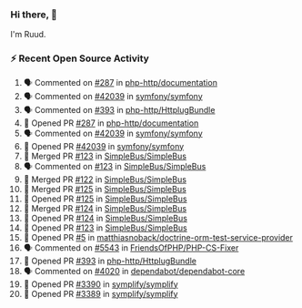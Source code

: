 ### Hi there, 👋

I'm Ruud.
 
### :zap: Recent Open Source Activity

<!--START_SECTION:activity-->
1. 🗣 Commented on [#287](https://github.com/php-http/documentation/issues/287) in [php-http/documentation](https://github.com/php-http/documentation)
2. 🗣 Commented on [#42039](https://github.com/symfony/symfony/issues/42039) in [symfony/symfony](https://github.com/symfony/symfony)
3. 🗣 Commented on [#393](https://github.com/php-http/HttplugBundle/issues/393) in [php-http/HttplugBundle](https://github.com/php-http/HttplugBundle)
4. 💪 Opened PR [#287](https://github.com/php-http/documentation/pull/287) in [php-http/documentation](https://github.com/php-http/documentation)
5. 🗣 Commented on [#42039](https://github.com/symfony/symfony/issues/42039) in [symfony/symfony](https://github.com/symfony/symfony)
6. 💪 Opened PR [#42039](https://github.com/symfony/symfony/pull/42039) in [symfony/symfony](https://github.com/symfony/symfony)
7. 🎉 Merged PR [#123](https://github.com/SimpleBus/SimpleBus/pull/123) in [SimpleBus/SimpleBus](https://github.com/SimpleBus/SimpleBus)
8. 🗣 Commented on [#123](https://github.com/SimpleBus/SimpleBus/issues/123) in [SimpleBus/SimpleBus](https://github.com/SimpleBus/SimpleBus)
9. 🎉 Merged PR [#122](https://github.com/SimpleBus/SimpleBus/pull/122) in [SimpleBus/SimpleBus](https://github.com/SimpleBus/SimpleBus)
10. 🎉 Merged PR [#125](https://github.com/SimpleBus/SimpleBus/pull/125) in [SimpleBus/SimpleBus](https://github.com/SimpleBus/SimpleBus)
11. 💪 Opened PR [#125](https://github.com/SimpleBus/SimpleBus/pull/125) in [SimpleBus/SimpleBus](https://github.com/SimpleBus/SimpleBus)
12. 🎉 Merged PR [#124](https://github.com/SimpleBus/SimpleBus/pull/124) in [SimpleBus/SimpleBus](https://github.com/SimpleBus/SimpleBus)
13. 💪 Opened PR [#124](https://github.com/SimpleBus/SimpleBus/pull/124) in [SimpleBus/SimpleBus](https://github.com/SimpleBus/SimpleBus)
14. 💪 Opened PR [#123](https://github.com/SimpleBus/SimpleBus/pull/123) in [SimpleBus/SimpleBus](https://github.com/SimpleBus/SimpleBus)
15. 💪 Opened PR [#5](https://github.com/matthiasnoback/doctrine-orm-test-service-provider/pull/5) in [matthiasnoback/doctrine-orm-test-service-provider](https://github.com/matthiasnoback/doctrine-orm-test-service-provider)
16. 🗣 Commented on [#5543](https://github.com/FriendsOfPHP/PHP-CS-Fixer/issues/5543) in [FriendsOfPHP/PHP-CS-Fixer](https://github.com/FriendsOfPHP/PHP-CS-Fixer)
17. 💪 Opened PR [#393](https://github.com/php-http/HttplugBundle/pull/393) in [php-http/HttplugBundle](https://github.com/php-http/HttplugBundle)
18. 🗣 Commented on [#4020](https://github.com/dependabot/dependabot-core/issues/4020) in [dependabot/dependabot-core](https://github.com/dependabot/dependabot-core)
19. 💪 Opened PR [#3390](https://github.com/symplify/symplify/pull/3390) in [symplify/symplify](https://github.com/symplify/symplify)
20. 💪 Opened PR [#3389](https://github.com/symplify/symplify/pull/3389) in [symplify/symplify](https://github.com/symplify/symplify)
<!--END_SECTION:activity-->
